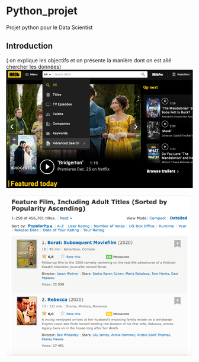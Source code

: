 # Python_projet
 Projet python pour le Data Scientist

## Introduction

( on explique les objectifs et on présente la manière dont on est allé chercher les données)
<img src= "images/image_1.png" />

<img src="images/image_2.png" />